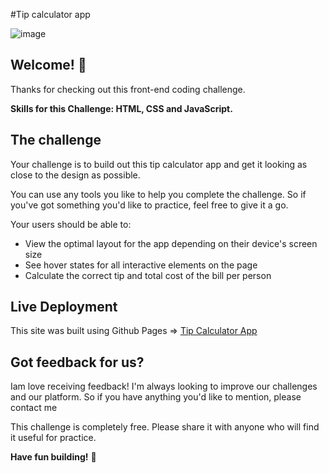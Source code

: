 #Tip calculator app

![image](https://user-images.githubusercontent.com/65852150/154813224-a2bf5f62-94cf-4bbf-88c5-361e066419ee.png)


## Welcome! 👋

Thanks for checking out this front-end coding challenge.


**Skills for this Challenge: HTML, CSS and JavaScript.**

## The challenge

Your challenge is to build out this tip calculator app and get it looking as close to the design as possible.

You can use any tools you like to help you complete the challenge. So if you've got something you'd like to practice, feel free to give it a go.

Your users should be able to:

- View the optimal layout for the app depending on their device's screen size
- See hover states for all interactive elements on the page
- Calculate the correct tip and total cost of the bill per person


## Live Deployment
This site was built using Github Pages => [Tip Calculator App](https://jankee92pl.github.io/Tip-Calculator-App/)



## Got feedback for us?

Iam  love receiving feedback! I'm always looking to improve our challenges and our platform. So if you have anything you'd like to mention, please contact me

This challenge is completely free. Please share it with anyone who will find it useful for practice.

**Have fun building!** 🚀

